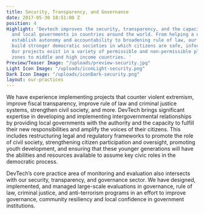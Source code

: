```yaml
---
title: Security, Transparency, and Governance
date: 2017-05-30 18:51:00 Z
position: 4
Highlight: 'Devtech improves the security, transparency, and the capacity of urban
  and local governments in countries around the world. From helping a developing country
  establish autonomy and accountability to broadening rule of law, our goal is to
  build stronger democratic societies in which citizens are safe, informed, and free.
  Our projects exist in a variety of permissible and non-permissible places from conflict
  zones to middle and high income countries. '
Preview/Teaser Image: "/uploads/preview-security.jpg"
Light Icon Image: "/uploads/iconLight-security.png"
Dark Icon Image: "/uploads/iconDark-security.png"
layout: our-practices
---
```


We have experience implementing projects that counter violent extremism, improve fiscal transparency, improve rule of law and criminal justice systems, strengthen civil society, and more. DevTech brings significant expertise in developing and implementing intergovernmental relationships by providing local governments with the authority and the capacity to fulfill their new responsibilities and amplify the voices of their citizens. This includes restructuring legal and regulatory frameworks to promote the role of civil society, strengthening citizen participation and oversight, promoting youth development, and ensuring that these younger generations will have the abilities and resources available to assume key civic roles in the democratic process. 

DevTech’s core practice area of monitoring and evaluation also intersects with our security, transparency, and governance sector. We have designed, implemented, and managed large-scale evaluations in governance, rule of law, criminal justice, and anti-terrorism programs in an effort to improve governance, community resiliency and local confidence in government institutions. 
